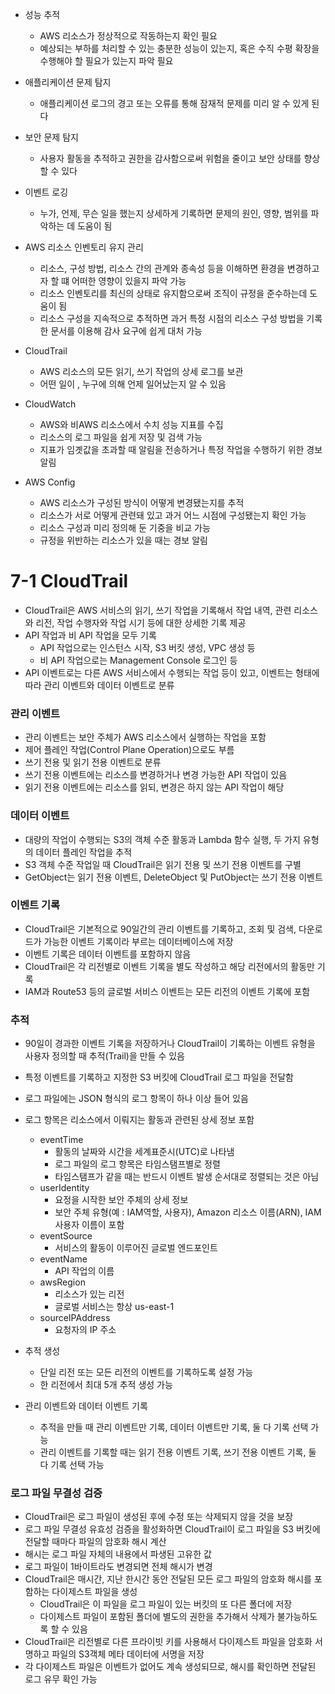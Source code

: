 - 성능 추적
  - AWS 리소스가 정상적으로 작동하는지 확인 필요
  - 예상되는 부하를 처리할 수 있는 충분한 성능이 있는지, 혹은 수직 수평 확장을 수행해야 할 필요가 있는지 파악 필요
- 애플리케이션 문제 탐지
  - 애플리케이션 로그의 경고 또는 오류를 통해 잠재적 문제를 미리 알 수 있게 된다
- 보안 문제 탐지
  - 사용자 활동을 추적하고 권한을 감사함으로써 위험을 줄이고 보안 상태를 향상할 수 있다
- 이벤트 로깅
  - 누가, 언제, 무슨 일을 했는지 상세하게 기록하면 문제의 원인, 영향, 범위를 파악하는 데 도움이 됨
- AWS 리소스 인벤토리 유지 관리
  - 리소스, 구성 방법, 리소스 간의 관계와 종속성 등을 이해하면 환경을 변경하고자 할 떄 어떠한 영향이 있을지 파악 가능
  - 리소스 인벤토리를 최신의 상태로 유지함으로써 조직이 규정을 준수하는데 도움이 됨
  - 리소스 구성을 지속적으로 추적하면 과거 특정 시점의 리소스 구성 방법을 기록한 문서를 이용해 감사 요구에 쉽게 대처 가능



- CloudTrail
  - AWS 리소스의 모든 읽기, 쓰기 작업의 상세 로그를 보관
  - 어떤 일이 , 누구에 의해 언제 일어났는지 알 수 있음
- CloudWatch
  - AWS와 비AWS 리소스에서 수치 성능 지표를 수집
  - 리소스의 로그 파일을 쉽게 저장 및 검색 가능
  - 지표가 임곗값을 초과할 때 알림을 전송하거나 특정 작업을 수행하기 위한 경보 알림
- AWS Config
  - AWS 리소스가 구성된 방식이 어떻게 변경됐는지를 추적
  - 리소스가 서로 어떻게 관련돼 있고 과거 어느 시점에 구성됐는지 확인 가능
  - 리소스 구성과 미리 정의해 둔 기중을 비교 가능
  - 규정을 위반하는 리소스가 있을 때는 경보 알림



# 7-1 CloudTrail

- CloudTrail은 AWS 서비스의 읽기, 쓰기 작업을 기록해서 작업 내역, 관련 리소스와 리전, 작업 수행자와 작업 시기 등에 대한 상세한 기록 제공
- API 작업과 비 API 작업을 모두 기록
  - API 작업으로는 인스턴스 시작, S3 버킷 생성, VPC 생성 등
  - 비 API 작업으로는 Management Console 로그인 등
- API 이벤트로는 다른 AWS 서비스에서 수행되는 작업 등이 있고, 이벤트는 형태에 따라 관리 이벤트와 데이터 이벤트로 분류



### 관리 이벤트

- 관리 이벤트는 보안 주체가 AWS 리소스에서 실행하는 작업을 포함
- 제어 플레인 작업(Control Plane Operation)으로도 부름
- 쓰기 전용 및 읽기 전용 이벤트로 분류
- 쓰기 전용 이벤트에는 리소스를 변경하거나 변경 가능한 API 작업이 있음
- 읽기 전용 이벤트에는 리소스를 읽되, 변경은 하지 않는 API 작업이 해당



### 데이터 이벤트

- 대량의 작업이 수행되는 S3의 객체 수준 활동과 Lambda 함수 실행, 두 가지 유형의 데이터 플레인 작업을 추적
- S3 객체 수준 작업일 때 CloudTrail은 읽기 전용 및 쓰기 전용 이벤트를 구별
- GetObject는 읽기 전용 이벤트, DeleteObject 및 PutObject는 쓰기 전용 이벤트



### **이벤트** **기록**

- CloudTrail은 기본적으로 90일간의 관리 이벤트를 기록하고, 조회 및 검색, 다운로드가 가능한 이벤트 기록이라 부르는 데이터베이스에 저장
- 이벤트 기록은 데이터 이벤트를 포함하지 않음
- CloudTrail은 각 리전별로 이벤트 기록을 별도 작성하고 해당 리전에서의 활동만 기록
- IAM과 Route53 등의 글로벌 서비스 이벤트는 모든 리전의 이벤트 기록에 포함



### 추적

- 90일이 경과한 이벤트 기록을 저장하거나 CloudTrail이 기록하는 이벤트 유형을 사용자 정의할 때 추적(Trail)을 만들 수 있음
- 특정 이벤트를 기록하고 지정한 S3 버킷에 CloudTrail 로그 파일을 전달함
- 로그 파일에는 JSON 형식의 로그 항목이 하나 이상 들어 있음
- 로그 항목은 리소스에서 이뤄지는 활동과 관련된 상세 정보 포함
  - eventTime
    - 활동의 날짜와 시간을 세계표준시(UTC)로 나타냄
    - 로그 파일의 로그 항목은 타임스탬프별로 정렬
    - 타임스탬프가 같을 때는 반드시 이벤트 발생 순서대로 정렬되는 것은 아님
  - userIdentity
    - 요정을 시작한 보안 주체의 상세 정보
    - 보안 주체 유형(예 : IAM역할, 사용자), Amazon 리소스 이름(ARN), IAM 사용자 이름이 포함
  - eventSource
    - 서비스의 활동이 이루어진 글로벌 엔드포인트
  - eventName
    - API 작업의 이름
  - awsRegion
    - 리소스가 있는 리전
    - 글로벌 서비스는 항상 us-east-1
  - sourceIPAddress
    - 요청자의 IP 주소



- 추적 생성
  - 단일 리전 또는 모든 리전의 이벤트를 기록하도록 설정 가능
  - 한 리전에서 최대 5개 추적 생성 가능



- 관리 이벤트와 데이터 이벤트 기록
  - 추적을 만들 때 관리 이벤트만 기록, 데이터 이벤트만 기록, 둘 다 기록 선택 가능
  - 관리 이벤트를 기록할 때는 읽기 전용 이벤트 기록, 쓰기 전용 이벤트 기록, 둘 다 기록 선택 가능



### **로그** **파일 무결성 검증**

- CloudTrail은 로그 파일이 생성된 후에 수정 또는 삭제되지 않을 것을 보장
- 로그 파일 무결성 유효성 검증을 활성화하면 CloudTrail이 로그 파일을 S3 버킷에 전달할 때마다 파일의 암호화 해시 계산
- 해시는 로그 파일 자체의 내용에서 파생된 고유한 값
- 로그 파일이 1바이트라도 변경되면 전체 해시가 변경
- CloudTrail은 매시간, 지난 한시간 동안 전달된 모든 로그 파일의 암호화 해시를 포함하는 다이제스트 파일을 생성
  - CloudTrail은 이 파일을 로그 파일이 있는 버킷의 또 다른 폴더에 저장
  - 다이제스트 파일이 포함된 폴더에 별도의 권한을 추가해서 삭제가 불가능하도록 할 수 있음
- CloudTrail은 리전별로 다른 프라이빗 키를 사용해서 다이제스트 파일을 암호화 서명하고 파일의 S3객체 메타 데이터에 서명을 저장
- 각 다이제스트 파일은 이벤트가 없어도 계속 생성되므로, 해시를 확인하면 전달된 로그 유무 확인 가능